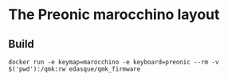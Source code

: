 # The Preonic marocchino layout

## Build

```
docker run -e keymap=marocchino -e keyboard=preonic --rm -v $('pwd'):/qmk:rw edasque/qmk_firmware
```

